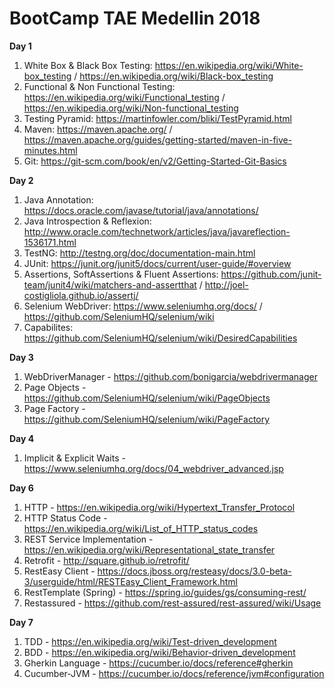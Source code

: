 # BootCamp TAE Medellin 2018

**Day 1**

1. White Box & Black Box Testing: https://en.wikipedia.org/wiki/White-box_testing / https://en.wikipedia.org/wiki/Black-box_testing
2. Functional & Non Functional Testing: https://en.wikipedia.org/wiki/Functional_testing / https://en.wikipedia.org/wiki/Non-functional_testing
3. Testing Pyramid: https://martinfowler.com/bliki/TestPyramid.html
4. Maven: https://maven.apache.org/ / https://maven.apache.org/guides/getting-started/maven-in-five-minutes.html
5. Git: https://git-scm.com/book/en/v2/Getting-Started-Git-Basics

**Day 2**

1. Java Annotation: https://docs.oracle.com/javase/tutorial/java/annotations/
2. Java Introspection & Reflexion: http://www.oracle.com/technetwork/articles/java/javareflection-1536171.html
3. TestNG: http://testng.org/doc/documentation-main.html
4. JUnit: https://junit.org/junit5/docs/current/user-guide/#overview
5. Assertions, SoftAssertions & Fluent Assertions: https://github.com/junit-team/junit4/wiki/matchers-and-assertthat / http://joel-costigliola.github.io/assertj/
6. Selenium WebDriver: https://www.seleniumhq.org/docs/ / https://github.com/SeleniumHQ/selenium/wiki
7. Capabilites: https://github.com/SeleniumHQ/selenium/wiki/DesiredCapabilities

**Day 3**

1. WebDriverManager - https://github.com/bonigarcia/webdrivermanager
2. Page Objects - https://github.com/SeleniumHQ/selenium/wiki/PageObjects
3. Page Factory - https://github.com/SeleniumHQ/selenium/wiki/PageFactory

**Day 4**

1. Implicit & Explicit Waits - https://www.seleniumhq.org/docs/04_webdriver_advanced.jsp

**Day 6**

1. HTTP - https://en.wikipedia.org/wiki/Hypertext_Transfer_Protocol
2. HTTP Status Code - https://en.wikipedia.org/wiki/List_of_HTTP_status_codes
3. REST Service Implementation - https://en.wikipedia.org/wiki/Representational_state_transfer
4. Retrofit - http://square.github.io/retrofit/
5. RestEasy Client - https://docs.jboss.org/resteasy/docs/3.0-beta-3/userguide/html/RESTEasy_Client_Framework.html
6. RestTemplate (Spring) - https://spring.io/guides/gs/consuming-rest/
7. Restassured - https://github.com/rest-assured/rest-assured/wiki/Usage

**Day 7**

1. TDD - https://en.wikipedia.org/wiki/Test-driven_development
2. BDD - https://en.wikipedia.org/wiki/Behavior-driven_development
3. Gherkin Language - https://cucumber.io/docs/reference#gherkin
4. Cucumber-JVM - https://cucumber.io/docs/reference/jvm#configuration
